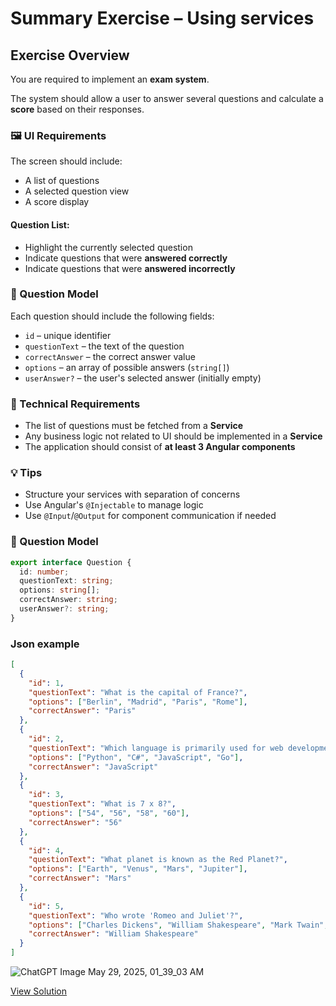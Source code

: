 # Summary Exercise – Using services

## Exercise Overview

You are required to implement an **exam system**.

The system should allow a user to answer several questions and calculate a **score** based on their responses.

### 🖼️ UI Requirements

The screen should include:
- A list of questions
- A selected question view
- A score display

#### Question List:
- Highlight the currently selected question
- Indicate questions that were **answered correctly**
- Indicate questions that were **answered incorrectly**

### 🧩 Question Model

Each question should include the following fields:
- `id` – unique identifier
- `questionText` – the text of the question
- `correctAnswer` – the correct answer value
- `options` – an array of possible answers (`string[]`)
- `userAnswer?` – the user's selected answer (initially empty)

### 📌 Technical Requirements

- The list of questions must be fetched from a **Service**
- Any business logic not related to UI should be implemented in a **Service**
- The application should consist of **at least 3 Angular components**

### 💡 Tips
- Structure your services with separation of concerns
- Use Angular's `@Injectable` to manage logic
- Use `@Input`/`@Output` for component communication if needed

### 🧩 Question Model

```ts
export interface Question {
  id: number;
  questionText: string;
  options: string[];
  correctAnswer: string;
  userAnswer?: string;
}
```
### Json example
```json
[
  {
    "id": 1,
    "questionText": "What is the capital of France?",
    "options": ["Berlin", "Madrid", "Paris", "Rome"],
    "correctAnswer": "Paris"
  },
  {
    "id": 2,
    "questionText": "Which language is primarily used for web development?",
    "options": ["Python", "C#", "JavaScript", "Go"],
    "correctAnswer": "JavaScript"
  },
  {
    "id": 3,
    "questionText": "What is 7 x 8?",
    "options": ["54", "56", "58", "60"],
    "correctAnswer": "56"
  },
  {
    "id": 4,
    "questionText": "What planet is known as the Red Planet?",
    "options": ["Earth", "Venus", "Mars", "Jupiter"],
    "correctAnswer": "Mars"
  },
  {
    "id": 5,
    "questionText": "Who wrote 'Romeo and Juliet'?",
    "options": ["Charles Dickens", "William Shakespeare", "Mark Twain", "Jane Austen"],
    "correctAnswer": "William Shakespeare"
  }
]
```

![ChatGPT Image May 29, 2025, 01_39_03 AM](https://github.com/user-attachments/assets/a328f564-6696-4461-ba32-a50f05d3c692)



[View Solution](../src/app/exercises/services-exam-exercise)